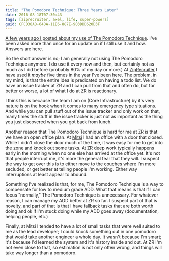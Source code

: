 ```yaml
---
title: "The Pomodoro Technique: Three Years Later"
date: 2016-08-18T07:30:43
tags: [ziprecruiter, axel, life, super-powers]
guid: CFCD38A8-648A-11E6-887E-903DDD620D3F
---
```

[A few years ago I posted about my use of The Pomodoro
Technique](/posts/the-pomodoro-technique/).
I've been asked more than once for an update on if I still use it and how.
Answers are here.

<!--more-->

So the short answer is no; I am generally not using The Pomodoro Technique
anymore.  I do use it every now and then, but certainly not as much as I did
before (probably 80% of my day or more.)  At
[ZipRecruiter](https://www.ziprecruiter.com/) I have used it *maybe* five times
in the year I've been here.  The problem, in my mind, is that the entire idea is
predicated on having a todo list.  We do have an issue tracker at ZR and I can
pull from that and often do, but for better or worse, a lot of what I do at ZR
is reactionary.

I think this is because the team I am on (Core Infrastructure) by it's very
nature is on the hook when it comes to many emergency type situations.  And
while you can pull stuff out of the issue tracker and only work on that, many
times the stuff in the issue tracker is just not as important as the thing you
just discovered when you got back from lunch.

Another reason that The Pomodoro Technique is hard for me at ZR is that we have
an open office plan.  At [Mitsi](/tags/mitsi/) I had an office with a door that
closed.  While I didn't close the door much of the time, it was easy for me to
get into the zone and knock out some tasks.  At ZR deep work typically happens
early in the morning when no one else has arrived at the office yet.  It's not
that people interrupt me, it's more the general fear that they will.  I suspect
the way to get over this is to either move to the couches where I'm more
secluded, or get better at telling people I'm working.  Either way interruptions
at least appear to abound.

Something I've realized is that, for me, The Pomodoro Technique is a way to
compensate for low to medium grade ADD.  What that means is that if I can focus
"normally," The Pomodoro Technique is unnecessary.  For whatever reason, I can
manage my ADD better at ZR so far.  I suspect part of that is novelty, and part
of that is that I have fallback tasks that are both worth doing and ok if I'm
stuck doing while my ADD goes away (documentation, helping people, etc.)

Finally, at Mitsi I tended to have a lot of small tasks that were well suited to
me as the lead developer; I could knock something out in one pomodoro that would
take another engineer a whole day.  It wasn't because I'm smart; it's because
I'd learned the system and it's history inside and out.  At ZR I'm not even
close to that, so estimation is not only often wrong, and things will take way
longer than a pomodoro.
